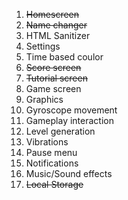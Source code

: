 1. ~~Homescreen~~
2. ~~Name changer~~
3. HTML Sanitizer
4. Settings
5. Time based coulor
6. ~~Score screen~~
7. ~~Tutorial screen~~
8. Game screen
9. Graphics
10. Gyroscope movement
11. Gameplay interaction
12. Level generation
13. Vibrations
14. Pause menu
15. Notifications
16. Music/Sound effects
17. ~~Local Storage~~